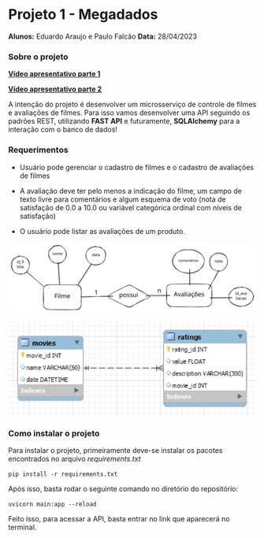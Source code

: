 # Projeto 1 - Megadados

**Alunos:** Eduardo Araujo e Paulo Falcão
**Data:** 28/04/2023

### Sobre o projeto

**[Vídeo apresentativo parte 1](https://youtu.be/NQ4mBzh9_Cw)**

**[Vídeo apresentativo parte 2](https://youtu.be/ANdJ0jVBjGo)**

A intenção do projeto é desenvolver um microsserviço de controle de filmes e avaliações de filmes. Para isso vamos desenvolver uma API seguindo os padrões REST, utilizando **FAST API** e futuramente, **SQLAlchemy** para a interação com o banco de dados!

### Requerimentos
- Usuário pode gerenciar o cadastro de filmes e o cadastro de avaliações de
filmes
- A avaliação deve ter pelo menos a indicação do filme, um campo
de texto livre para comentários e algum esquema de voto (nota de
satisfação de 0.0 a 10.0 ou variável categórica ordinal com níveis
de satisfação)

- O usuário pode listar as avaliações de um produto.

![esquema](img/esquema.svg)

![diagrama](img/diagramaER.png)

### Como instalar o projeto

Para instalar o projeto, primeiramente deve-se instalar os pacotes encontrados no arquivo *requirements.txt*

```
pip install -r requirements.txt
```

Após isso, basta rodar o seguinte comando no diretório do repositório:

```
uvicorn main:app --reload
```

Feito isso, para acessar a API, basta entrar no link que aparecerá no terminal.
